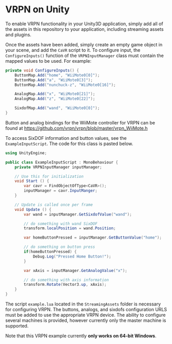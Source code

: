 # VRPN on Unity

To enable VRPN functionality in your Unity3D application, simply add all of the assets in this repository to your application, including streaming assets and plugins.

Once the assets have been added, simply create an empty game object in your scene, and add the `CaVR` script to it. To configure input, the `ConfigureInputs()` function of the `VRPNInputManager` class must contain the mapped values to be used. For example:

```csharp
private void ConfigureInputs() {
    ButtonMap.Add("home", "WiiMote0[0]");
    ButtonMap.Add("a", "WiiMote0[3]");
    ButtonMap.Add("nunchuck-z", "WiiMote0[16]");

    AnalogMap.Add("x", "WiiMote0[21]");
    AnalogMap.Add("z", "WiiMote0[22]");

    SixdofMap.Add("wand", "WiiMote0[0]");
}
```
Button and analog bindings for the WiiMote controller for VRPN can be found at https://github.com/vrpn/vrpn/blob/master/vrpn_WiiMote.h

To access SixDOF information and button values, see the `ExampleInputScript`. The code for this class is pasted below.

```csharp
using UnityEngine;

public class ExampleInputScript : MonoBehaviour {
    private VRPNInputManager inputManager;

    // Use this for initialization
    void Start () {
        var cavr = FindObjectOfType<CaVR>();
        inputManager = cavr.InputManger;
    }

    // Update is called once per frame
    void Update () {
        var wand = inputManager.GetSixdofValue("wand");

        // do something with wand SixDOF
        transform.localPosition = wand.Position;

        var homeButtonPressed = inputManager.GetButtonValue("home");

        // do something on button press
        if(homeButtonPressed) {
            Debug.Log("Pressed Home Button!");
        }

        var xAxis = inputManager.GetAnalogValue("x");

        // do something with axis information
        transform.Rotate(Vector3.up, xAxis);
    }
}

```

The script `example.lua` located in the `StreamingAssets` folder is necessary for configuring VRPN. The buttons, analogs, and sixdofs configuration URLS must be added to use the appropriate VRPN device. The ability to configure several machines is provided, however currently only the master machine is supported.

Note that this VRPN example currently **only works on 64-bit Windows**.
